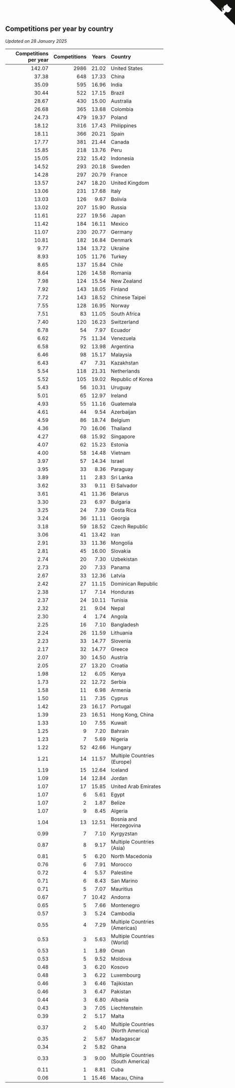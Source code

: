 ## Competitions per year by country

*Updated on 28 January 2025*

| Competitions per year | Competitions | Years | Country |
| ---: | ---: | ---: | :--- |
| 142.07 | 2986 | 21.02 | United States |
| 37.38 | 648 | 17.33 | China |
| 35.09 | 595 | 16.96 | India |
| 30.44 | 522 | 17.15 | Brazil |
| 28.67 | 430 | 15.00 | Australia |
| 26.68 | 365 | 13.68 | Colombia |
| 24.73 | 479 | 19.37 | Poland |
| 18.12 | 316 | 17.43 | Philippines |
| 18.11 | 366 | 20.21 | Spain |
| 17.77 | 381 | 21.44 | Canada |
| 15.85 | 218 | 13.76 | Peru |
| 15.05 | 232 | 15.42 | Indonesia |
| 14.52 | 293 | 20.18 | Sweden |
| 14.28 | 297 | 20.79 | France |
| 13.57 | 247 | 18.20 | United Kingdom |
| 13.06 | 231 | 17.68 | Italy |
| 13.03 | 126 | 9.67 | Bolivia |
| 13.02 | 207 | 15.90 | Russia |
| 11.61 | 227 | 19.56 | Japan |
| 11.42 | 184 | 16.11 | Mexico |
| 11.07 | 230 | 20.77 | Germany |
| 10.81 | 182 | 16.84 | Denmark |
| 9.77 | 134 | 13.72 | Ukraine |
| 8.93 | 105 | 11.76 | Turkey |
| 8.65 | 137 | 15.84 | Chile |
| 8.64 | 126 | 14.58 | Romania |
| 7.98 | 124 | 15.54 | New Zealand |
| 7.92 | 143 | 18.05 | Finland |
| 7.72 | 143 | 18.52 | Chinese Taipei |
| 7.55 | 128 | 16.95 | Norway |
| 7.51 | 83 | 11.05 | South Africa |
| 7.40 | 120 | 16.23 | Switzerland |
| 6.78 | 54 | 7.97 | Ecuador |
| 6.62 | 75 | 11.34 | Venezuela |
| 6.58 | 92 | 13.98 | Argentina |
| 6.46 | 98 | 15.17 | Malaysia |
| 6.43 | 47 | 7.31 | Kazakhstan |
| 5.54 | 118 | 21.31 | Netherlands |
| 5.52 | 105 | 19.02 | Republic of Korea |
| 5.43 | 56 | 10.31 | Uruguay |
| 5.01 | 65 | 12.97 | Ireland |
| 4.93 | 55 | 11.16 | Guatemala |
| 4.61 | 44 | 9.54 | Azerbaijan |
| 4.59 | 86 | 18.74 | Belgium |
| 4.36 | 70 | 16.06 | Thailand |
| 4.27 | 68 | 15.92 | Singapore |
| 4.07 | 62 | 15.23 | Estonia |
| 4.00 | 58 | 14.48 | Vietnam |
| 3.97 | 57 | 14.34 | Israel |
| 3.95 | 33 | 8.36 | Paraguay |
| 3.89 | 11 | 2.83 | Sri Lanka |
| 3.62 | 33 | 9.11 | El Salvador |
| 3.61 | 41 | 11.36 | Belarus |
| 3.30 | 23 | 6.97 | Bulgaria |
| 3.25 | 24 | 7.39 | Costa Rica |
| 3.24 | 36 | 11.11 | Georgia |
| 3.18 | 59 | 18.52 | Czech Republic |
| 3.06 | 41 | 13.42 | Iran |
| 2.91 | 33 | 11.36 | Mongolia |
| 2.81 | 45 | 16.00 | Slovakia |
| 2.74 | 20 | 7.30 | Uzbekistan |
| 2.73 | 20 | 7.33 | Panama |
| 2.67 | 33 | 12.36 | Latvia |
| 2.42 | 27 | 11.15 | Dominican Republic |
| 2.38 | 17 | 7.14 | Honduras |
| 2.37 | 24 | 10.11 | Tunisia |
| 2.32 | 21 | 9.04 | Nepal |
| 2.30 | 4 | 1.74 | Angola |
| 2.25 | 16 | 7.10 | Bangladesh |
| 2.24 | 26 | 11.59 | Lithuania |
| 2.23 | 33 | 14.77 | Slovenia |
| 2.17 | 32 | 14.77 | Greece |
| 2.07 | 30 | 14.50 | Austria |
| 2.05 | 27 | 13.20 | Croatia |
| 1.98 | 12 | 6.05 | Kenya |
| 1.73 | 22 | 12.72 | Serbia |
| 1.58 | 11 | 6.98 | Armenia |
| 1.50 | 11 | 7.35 | Cyprus |
| 1.42 | 23 | 16.17 | Portugal |
| 1.39 | 23 | 16.51 | Hong Kong, China |
| 1.33 | 10 | 7.55 | Kuwait |
| 1.25 | 9 | 7.20 | Bahrain |
| 1.23 | 7 | 5.69 | Nigeria |
| 1.22 | 52 | 42.66 | Hungary |
| 1.21 | 14 | 11.57 | Multiple Countries (Europe) |
| 1.19 | 15 | 12.64 | Iceland |
| 1.09 | 14 | 12.84 | Jordan |
| 1.07 | 17 | 15.85 | United Arab Emirates |
| 1.07 | 6 | 5.61 | Egypt |
| 1.07 | 2 | 1.87 | Belize |
| 1.07 | 9 | 8.45 | Algeria |
| 1.04 | 13 | 12.51 | Bosnia and Herzegovina |
| 0.99 | 7 | 7.10 | Kyrgyzstan |
| 0.87 | 8 | 9.17 | Multiple Countries (Asia) |
| 0.81 | 5 | 6.20 | North Macedonia |
| 0.76 | 6 | 7.91 | Morocco |
| 0.72 | 4 | 5.57 | Palestine |
| 0.71 | 6 | 8.43 | San Marino |
| 0.71 | 5 | 7.07 | Mauritius |
| 0.67 | 7 | 10.42 | Andorra |
| 0.65 | 5 | 7.66 | Montenegro |
| 0.57 | 3 | 5.24 | Cambodia |
| 0.55 | 4 | 7.29 | Multiple Countries (Americas) |
| 0.53 | 3 | 5.63 | Multiple Countries (World) |
| 0.53 | 1 | 1.89 | Oman |
| 0.53 | 5 | 9.52 | Moldova |
| 0.48 | 3 | 6.20 | Kosovo |
| 0.48 | 3 | 6.22 | Luxembourg |
| 0.46 | 3 | 6.46 | Tajikistan |
| 0.46 | 3 | 6.47 | Pakistan |
| 0.44 | 3 | 6.80 | Albania |
| 0.43 | 3 | 7.05 | Liechtenstein |
| 0.39 | 2 | 5.17 | Malta |
| 0.37 | 2 | 5.40 | Multiple Countries (North America) |
| 0.35 | 2 | 5.67 | Madagascar |
| 0.34 | 2 | 5.82 | Ghana |
| 0.33 | 3 | 9.00 | Multiple Countries (South America) |
| 0.11 | 1 | 8.81 | Cuba |
| 0.06 | 1 | 15.46 | Macau, China |


<a href="https://github.com/jonatanklosko/wca_statistics" class="github-corner" aria-label="View source on Github"><svg width="80" height="80" viewBox="0 0 250 250" style="fill:#151513; color:#fff; position: absolute; top: 0; border: 0; right: 0;" aria-hidden="true"><path d="M0,0 L115,115 L130,115 L142,142 L250,250 L250,0 Z"></path><path d="M128.3,109.0 C113.8,99.7 119.0,89.6 119.0,89.6 C122.0,82.7 120.5,78.6 120.5,78.6 C119.2,72.0 123.4,76.3 123.4,76.3 C127.3,80.9 125.5,87.3 125.5,87.3 C122.9,97.6 130.6,101.9 134.4,103.2" fill="currentColor" style="transform-origin: 130px 106px;" class="octo-arm"></path><path d="M115.0,115.0 C114.9,115.1 118.7,116.5 119.8,115.4 L133.7,101.6 C136.9,99.2 139.9,98.4 142.2,98.6 C133.8,88.0 127.5,74.4 143.8,58.0 C148.5,53.4 154.0,51.2 159.7,51.0 C160.3,49.4 163.2,43.6 171.4,40.1 C171.4,40.1 176.1,42.5 178.8,56.2 C183.1,58.6 187.2,61.8 190.9,65.4 C194.5,69.0 197.7,73.2 200.1,77.6 C213.8,80.2 216.3,84.9 216.3,84.9 C212.7,93.1 206.9,96.0 205.4,96.6 C205.1,102.4 203.0,107.8 198.3,112.5 C181.9,128.9 168.3,122.5 157.7,114.1 C157.9,116.9 156.7,120.9 152.7,124.9 L141.0,136.5 C139.8,137.7 141.6,141.9 141.8,141.8 Z" fill="currentColor" class="octo-body"></path></svg></a><style>.github-corner:hover .octo-arm{animation:octocat-wave 560ms ease-in-out}@keyframes octocat-wave{0%,100%{transform:rotate(0)}20%,60%{transform:rotate(-25deg)}40%,80%{transform:rotate(10deg)}}@media (max-width:500px){.github-corner:hover .octo-arm{animation:none}.github-corner .octo-arm{animation:octocat-wave 560ms ease-in-out}}</style>
